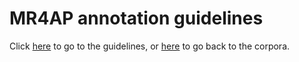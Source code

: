 MR4AP annotation guidelines
===========================

Click [here](guidelines.md) to go to the guidelines, or [here](../corpora) to go back to the corpora.